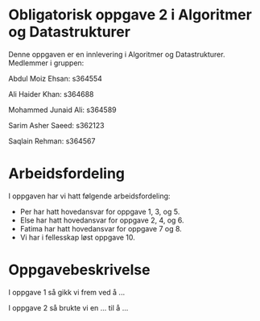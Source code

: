 # Obligatorisk oppgave 2 i Algoritmer og Datastrukturer

Denne oppgaven er en innlevering i Algoritmer og Datastrukturer. Medlemmer i gruppen:

Abdul Moiz Ehsan: s364554

Ali Haider Khan: s364688

Mohammed Junaid Ali: s364589

Sarim Asher Saeed: s362123

Saqlain Rehman: s364567
# Arbeidsfordeling

I oppgaven har vi hatt følgende arbeidsfordeling:
* Per har hatt hovedansvar for oppgave 1, 3, og 5. 
* Else har hatt hovedansvar for oppgave 2, 4, og 6. 
* Fatima har hatt hovedansvar for oppgave 7 og 8. 
* Vi har i fellesskap løst oppgave 10. 

# Oppgavebeskrivelse

I oppgave 1 så gikk vi frem ved å ...

I oppgave 2 så brukte vi en ... til å ...
